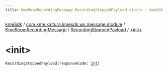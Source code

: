 ```yaml
---
title: KmeRoomRecordingMessage.RecordingStoppedPayload.<init> - kmeSdk
---
```


[kmeSdk](../../../index.html) / [com.kme.kaltura.kmesdk.ws.message.module](../../index.html) / [KmeRoomRecordingMessage](../index.html) / [RecordingStoppedPayload](index.html) / [&lt;init&gt;](./-init-.html)

# &lt;init&gt;

`RecordingStoppedPayload(responseCode: `[`Int`](https://kotlinlang.org/api/latest/jvm/stdlib/kotlin/-int/index.html)`)`